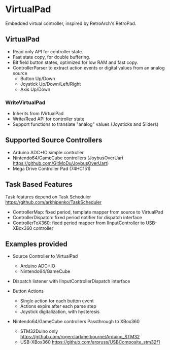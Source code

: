 # VirtualPad

Embedded virtual controller, inspired by RetroArch's RetroPad.

## VirtualPad
- Read only API for controller state.
- Fast state copy, for double buffering.
- Bit field button states, optimized for low RAM and fast copy.
- ControllerParser to extract action events or digital values from an analog source
	- Button Up/Down
 	- Joystick Up/Down/Left/Right
  	- Axis Up/Down

### WriteVirtualPad
- Inherits from IVirtualPad
- Write/Read API for controller state
- Support functions to translate "analog" values (Joysticks and Sliders)


## Supported Source Controllers
- Arduino ADC+IO simple controller.
- Nintendo64/GameCube controllers (JoybusOverUart https://github.com/GitMoDu/JoybusOverUart)
- Mega Drive Controller Pad (74HC151)

## Task Based Features
Task features depend on Task Scheduler https://github.com/arkhipenko/TaskScheduler

- ControllerMap: fixed period, template mapper from source to VirtualPad
- ControllerDispatch: fixed period notifier for dispatch interface
- ControllerToX360: fixed period mapper from IInputController to USB-XBox360 controller

## Examples provided

- Source Controller to VirtualPad
	- Arduino ADC+IO
	- Nintendo64/GameCube

- Dispatch listener with IInputControllerDispatch interface

- Button Actions
	- Single action for each button event
 	- Actions expire after each parse step
	- Joystick digitalization, with hysteresis

- Nintendo64/GameCube controllers Passthrough to XBox360
	- STM32Duino only https://github.com/rogerclarkmelbourne/Arduino_STM32
	- USB-XBox360 https://github.com/arpruss/USBComposite_stm32f1

 
 
